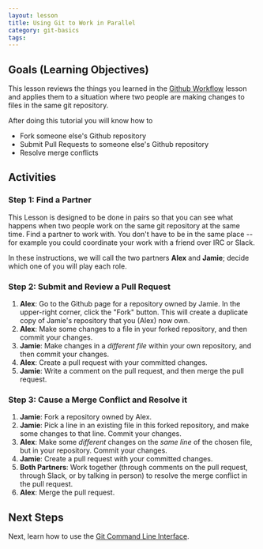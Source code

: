 ```yaml
---
layout: lesson
title: Using Git to Work in Parallel
category: git-basics
tags:
---
```


## Goals (Learning Objectives)

This lesson reviews the things you learned in the [Github Workflow](lessons/github-workflow) lesson and applies them to a situation where two people are making changes to files in the same git repository.

After doing this tutorial you will know how to

* Fork someone else's Github repository
* Submit Pull Requests to someone else's Github repository
* Resolve merge conflicts

## Activities

### Step 1: Find a Partner

This Lesson is designed to be done in pairs so that you can see what happens when two people work on the same git repository at the same time.  Find a partner to work with. You don't have to be in the same place -- for example you could coordinate your work with a friend over IRC or Slack.

In these instructions, we will call the two partners **Alex** and **Jamie**; decide which one of you will play each role.

### Step 2: Submit and Review a Pull Request

1. **Alex**: Go to the Github page for a repository owned by Jamie.  In the upper-right corner, click the "Fork" button.  This will create a duplicate copy of Jamie's repository that you (Alex) now own.
2. **Alex**: Make some changes to a file in your forked repository, and then commit your changes.
3. **Jamie**: Make changes in a _different file_ within your own repository, and then commit your changes.
3. **Alex**: Create a pull request with your committed changes.
4. **Jamie**: Write a comment on the pull request, and then merge the pull request.

### Step 3: Cause a Merge Conflict and Resolve it

1. **Jamie**: Fork a repository owned by Alex.
2. **Jamie**: Pick a line in an existing file in this forked repository, and make some changes to that line.  Commit your changes.
3. **Alex**: Make some _different_ changes on the _same line_ of the chosen file, but in your repository.  Commit your changes.
4. **Jamie**: Create a pull request with your committed changes.
5. **Both Partners**: Work together (through comments on the pull request, through Slack, or by talking in person) to resolve the merge conflict in the pull request.
6. **Alex**: Merge the pull request.

## Next Steps

Next, learn how to use the [Git Command Line Interface](../git-cli).

